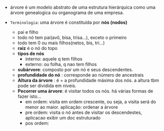 - árvore é um modelo abstrato de uma estrutura hierárquica como uma árvore genealogica ou organograma de uma empresa.

- `Terminologia`: uma árvore é constituída por **nós (nodos)** 
  - pai e filho
  - todo nó tem pai(avô, bisa, trisa...), exceto o primeiro
  - todo tem 0 ou mais filhos(netos, bis, tri...)
  - **raiz** é o nó do topo
  - **tipos de nós**
    - interno: aquele q tem filhos
    - externo: ou folha, q nao tem filhos
  - **subárvore**: composto por um nó e seus descendentes.
  - **profundidade do nó** : corresponde ao número de ancestrais
  - **Altura da árvore** : é = a profundidade máxima dos nós. a altura tbm pode ser dividida em níveis.
  - **Pecorrer uma árvore**: é visitar todos os nós. há várias formas de fazer isto...
    - em ordem: visita em ordem crescente, ou seja, a visita será do menor ao maior. aplicação: ordenar a árvore
    - pre ordem: visita o nó antes de visitar os descendestes, aplicacao exibir um doc estruturado
    - pos ordem:
